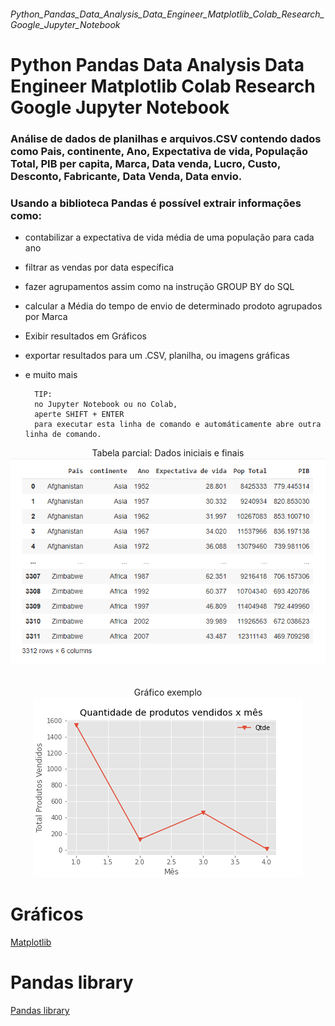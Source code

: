 ###### Python_Pandas_Data_Analysis_Data_Engineer_Matplotlib_Colab_Research_Google_Jupyter_Notebook
# Python Pandas Data Analysis Data Engineer Matplotlib Colab Research Google Jupyter Notebook

### Análise de dados de planilhas e arquivos.CSV contendo dados como Pais, continente, Ano, Expectativa de vida, População Total, PIB per capita, Marca, Data venda, Lucro, Custo, Desconto, Fabricante, Data Venda, Data envio.
### Usando a biblioteca Pandas é possível extrair informações como:

- contabilizar a expectativa de vida média de uma população para cada ano
- filtrar as vendas por data específica
- fazer agrupamentos assim como na instrução GROUP BY do SQL
- calcular a Média do tempo de envio de determinado prodoto agrupados por Marca
- Exibir resultados em Gráficos
- exportar resultados para um .CSV, planilha, ou imagens gráficas
- e muito mais

        TIP:
        no Jupyter Notebook ou no Colab,
        aperte SHIFT + ENTER
        para executar esta linha de comando e automáticamente abre outra linha de comando.

<!-- ###### Tabela parcial: Dados iniciais e finais -->

<!-- base de vendas fornecida pela Microsoft (AdventureWorks) -->

<!-- ![](imgs/t1.png) DESSE JEITO APENAS PÕE A IMAGEM MAS NÃO ALINHA -->

<p align="center">
    Tabela parcial: Dados iniciais e finais
    <img src="imgs/t1.png" alt="tabela exemplo" />    
</p>

<p align="center">
    <br>Gráfico exemplo</br>
    <img src="imgs/g1.png" alt="gráfico exemplo" />
</p>

# Gráficos
<p>
    <a href="https://matplotlib.org/">Matplotlib</a>
</p>

# Pandas library
<p>
    <a href="https://pandas.pydata.org/">Pandas library</a>
</p>
